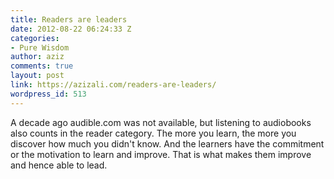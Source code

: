 ```yaml
---
title: Readers are leaders
date: 2012-08-22 06:24:33 Z
categories:
- Pure Wisdom
author: aziz
comments: true
layout: post
link: https://azizali.com/readers-are-leaders/
wordpress_id: 513
---
```


A decade ago audible.com was not available, but listening to audiobooks also counts in the reader category. The more you learn, the more you discover how much you didn't know. And the learners have the commitment or the motivation to learn and improve. That is what makes them improve and hence able to lead.
